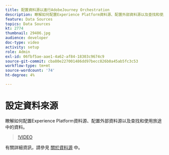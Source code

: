 ```yaml
---
title: 配置資料源以進行AdobeJourney Orchestration
description: 瞭解如何配置Experience Platform資料源、配置外部資料源以及查找和使用旅途中的資料。
feature: Data Sources
topics: Data Sources
kt: 2774
thumbnail: 29406.jpg
audience: developer
doc-type: video
activity: setup
role: Admin
exl-id: 06fbf5ae-aae1-4a62-af84-18303c9674c9
source-git-commit: cba80e227001486dd97becc826b0a45ab5fc3c53
workflow-type: tm+mt
source-wordcount: '74'
ht-degree: 4%

---
```


# 設定資料來源

瞭解如何配置Experience Platform資料源、配置外部資料源以及查找和使用旅途中的資料。

>[!VIDEO](https://video.tv.adobe.com/v/29406?quality=12&learn=on)

有關詳細資訊，請參見 [關於資料源](https://experienceleague.adobe.com/docs/journeys/using/data-source-journeys/about-data-sources.html?lang=en) 中。
